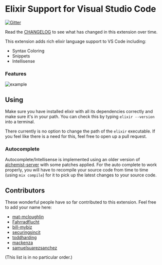 # Elixir Support for Visual Studio Code 

[![Gitter](https://img.shields.io/gitter/room/nwjs/nw.js.svg?style=flat-square)](https://gitter.im/vscode-elixir/Lobby)

Read the [CHANGELOG](https://github.com/fr1zle/vscode-elixir/blob/master/CHANGELOG.md) to see what has changed in this extension over time.

This extension adds rich elixir language support to VS Code including:

* Syntax Coloring
* Snippets
* Intellisense

### Features

![example](https://raw.githubusercontent.com/fr1zle/vscode-elixir/master/images/example.gif)

## Using

Make sure you have installed elixir with all its dependencies correctly and make sure it's in your path. You can check this by typing `elixir --version` into a terminal.

There currently is no option to change the path of the `elixir` executable. If you feel like there is a need for this, feel free to open up a pull request.

### Autocomplete

Autocomplete/Intellisense is implemented using an older version of [alchemist-server](https://github.com/tonini/alchemist-server) with some patches applied. For the auto complete to work properly, you will have to recompile your source code from time to time (using `mix compile`) for it to pick up the latest changes to your source code.

## Contributors

These wonderful people have so far contributed to this extension. Feel free to add your name here:

* [mat-mcloughlin](https://github.com/mat-mcloughlin)
* [Fahrradflucht](https://github.com/Fahrradflucht)
* [bill-mybiz](https://github.com/bill-mybiz)
* [securingsincit](https://github.com/securingsincity)
* [toddharding](https://github.com/toddharding)
* [mackenza](https://github.com/mackenza)
* [samuelsuarezsanchez](https://github.com/samuelsuarezsanchez)

(This list is in no particular order.)